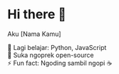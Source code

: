 # Hi there 👋

Aku [Nama Kamu]  

🔭 Lagi belajar: Python, JavaScript  
🌱 Suka ngoprek open-source  
⚡ Fun fact: Ngoding sambil ngopi ☕  
